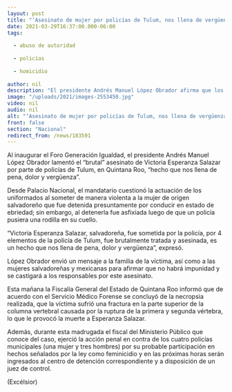 ```yaml
---
layout: post
title: "‘Asesinato de mujer por policías de Tulum, nos llena de vergüenza’"
date: 2021-03-29T16:37:00.000-06:00
tags:
  
  - abuso de autoridad
  
  - policías
  
  - homicidio
  
author: nil
description: "El presidente Andrés Manuel López Obrador afirma que los responsables del homicidio de Victoria Esperanza serán castigados; asegura que no habrá impunidad en este caso"
image: "/uploads/2021/images-2553450.jpg"
video: nil
audio: nil
alt: "‘Asesinato de mujer por policías de Tulum, nos llena de vergüenza’"
front: false
section: "Nacional"
redirect_from: /news/183591
---
```


Al inaugurar el Foro Generación Igualdad, el presidente Andrés Manuel López Obrador lamentó el “brutal” asesinato de Victoria Esperanza Salazar por parte de policías de Tulum, en Quintana Roo, “hecho que nos llena de pena, dolor y vergüenza”.

Desde Palacio Nacional, el mandatario cuestionó la actuación de los uniformados al someter de manera violenta a la mujer de origen salvadoreño que fue detenida presuntamente por conducir en estado de ebriedad; sin embargo, al detenerla fue asfixiada luego de que un policía pusiera una rodilla en su cuello.

“Victoria Esperanza Salazar, salvadoreña, fue sometida por la policía, por 4 elementos de la policía de Tulum, fue brutalmente tratada y asesinada, es un hecho que nos llena de pena, dolor y vergüenza”, expresó.

López Obrador envió un mensaje a la familia de la víctima, así como a las mujeres salvadoreñas y mexicanas para afirmar que no habrá impunidad y se castigará a los responsables por este asesinato.

Esta mañana la Fiscalía General del Estado de Quintana Roo informó que de acuerdo con el Servicio Médico Forense se concluyó de la necropsia realizada, que la víctima sufrió una fractura en la parte superior de la columna vertebral causada por la ruptura de la primera y segunda vértebra, lo que le provocó la muerte a Esperanza Salazar.

Además, durante esta madrugada el fiscal del Ministerio Público que conoce del caso, ejerció la acción penal en contra de los cuatro policías municipales (una mujer y tres hombres) por su probable participación en hechos señalados por la ley como feminicidio y en las próximas horas serán ingresados al centro de detención correspondiente y a disposición de un juez de control.

(Excélsior)